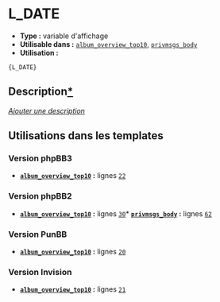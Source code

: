 # L_DATE
* __Type :__ variable d'affichage
* __Utilisable dans :__ [`album_overview_top10`](../tpl/album_overview_top10.md#readme), [`privmsgs_body`](../tpl/privmsgs_body.md#readme)
* __Utilisation :__

```smarty
{L_DATE}
```

## Description[*](https://fa-tvars.appspot.com/var/L_DATE)
[*Ajouter une description*](https://fa-tvars.appspot.com/var/L_DATE)

## Utilisations dans les templates

### Version phpBB3
* __[`album_overview_top10`](../tpl/album_overview_top10.md#readme) :__ lignes [`22`](../src/prosilver/album_overview_top10.tpl#L22)
### Version phpBB2
* __[`album_overview_top10`](../tpl/album_overview_top10.md#readme) :__ lignes [`30`](../src/subsilver/album_overview_top10.tpl#L30)* __[`privmsgs_body`](../tpl/privmsgs_body.md#readme) :__ lignes [`62`](../src/subsilver/privmsgs_body.tpl#L62)
### Version PunBB
* __[`album_overview_top10`](../tpl/album_overview_top10.md#readme) :__ lignes [`20`](../src/punbb/album_overview_top10.tpl#L20)
### Version Invision
* __[`album_overview_top10`](../tpl/album_overview_top10.md#readme) :__ lignes [`21`](../src/invision/album_overview_top10.tpl#L21)

